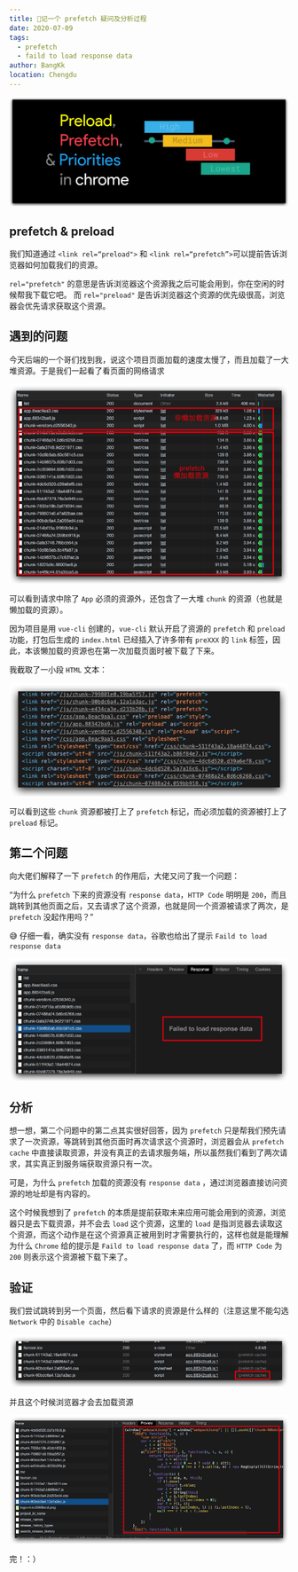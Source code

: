 ```yaml
---
title: 🤔记一个 prefetch 疑问及分析过程
date: 2020-07-09
tags:
  - prefetch
  - faild to load response data
author: BangKk
location: Chengdu
---
```


![prefetch-logo](../.vuepress/public/prefetch-logo.jpg)

<!-- more -->

## prefetch & preload

我们知道通过 `<link rel=“preload">` 和 `<link rel=“prefetch”>`可以提前告诉浏览器如何加载我们的资源。

`rel="prefetch"` 的意思是告诉浏览器这个资源我之后可能会用到，你在空闲的时候帮我下载它吧。
而 `rel="preload"` 是告诉浏览器这个资源的优先级很高，浏览器会优先请求获取这个资源。

## 遇到的问题

今天后端的一个哥们找到我，说这个项目页面加载的速度太慢了，而且加载了一大堆资源。于是我们一起看了看页面的网络请求

![prefetch-network](../.vuepress/public/prefetch-network.png)

可以看到请求中除了 `App` 必须的资源外，还包含了一大堆 `chunk` 的资源（也就是懒加载的资源）。

因为项目是用 `vue-cli` 创建的，`vue-cli` 默认开启了资源的 `prefetch` 和 `preload` 功能，打包后生成的 `index.html` 已经插入了许多带有 `preXXX` 的 `link` 标签，因此，本该懒加载的资源也在第一次加载页面时被下载了下来。

我截取了一小段 `HTML` 文本：

![prefetch-preload-demo](../.vuepress/public/prefetch-preload-demo.png)

可以看到这些 `chunk` 资源都被打上了 `prefetch` 标记，而必须加载的资源被打上了 `preload` 标记。

## 第二个问题

向大佬们解释了一下 `prefetch` 的作用后，大佬又问了我一个问题：

“为什么 `prefetch` 下来的资源没有 `response data`，`HTTP Code` 明明是 `200`，而且跳转到其他页面之后，又去请求了这个资源，也就是同一个资源被请求了两次，是 `prefetch` 没起作用吗？”

😅 仔细一看，确实没有 `response data`，谷歌也给出了提示 `Faild to load response data`

![prefetch-response](../.vuepress/public/prefetch-response.jpg)

## 分析

想一想，第二个问题中的第二点其实很好回答，因为 `prefetch` 只是帮我们预先请求了一次资源，等跳转到其他页面时再次请求这个资源时，浏览器会从 `prefetch cache` 中直接读取资源，并没有真正的去请求服务端，所以虽然我们看到了两次请求，其实真正到服务端获取资源只有一次。

可是，为什么 `prefetch` 加载的资源没有 `response data` ，通过浏览器直接访问资源的地址却是有内容的。

这个时候我想到了 `prefetch` 的本质是提前获取未来应用可能会用到的资源，浏览器只是去下载资源，并不会去 `load` 这个资源，这里的 `load` 是指浏览器去读取这个资源，而这个动作是在这个资源真正被用到时才需要执行的，这样也就是能理解为什么 `Chrome` 给的提示是 `Faild to load response data` 了，而 `HTTP Code` 为 `200` 则表示这个资源被下载下来了。

## 验证

我们尝试跳转到另一个页面，然后看下请求的资源是什么样的（注意这里不能勾选 `Network` 中的 `Disable cache`）

![prefetch-validate](../.vuepress/public/prefetch-validate.jpg)

并且这个时候浏览器才会去加载资源

![prefetch-real-response](../.vuepress/public/prefetch-real-response.png)

完！：）
